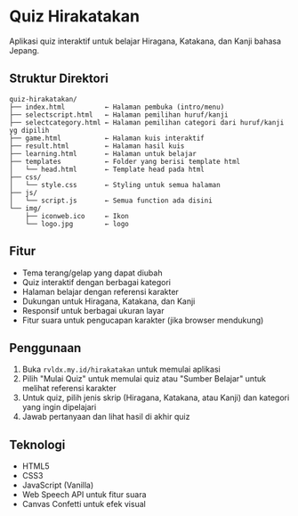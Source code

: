 # Quiz Hirakatakan

Aplikasi quiz interaktif untuk belajar Hiragana, Katakana, dan Kanji bahasa Jepang.

## Struktur Direktori

```
quiz-hirakatakan/
├── index.html          ← Halaman pembuka (intro/menu)
├── selectscript.html   ← Halaman pemilihan huruf/kanji
├── selectcategory.html ← Halaman pemilihan categori dari huruf/kanji yg dipilih
├── game.html           ← Halaman kuis interaktif
├── result.html         ← Halaman hasil kuis
├── learning.html       ← Halaman untuk belajar
├── templates           ← Folder yang berisi template html
│   └── head.html       ← Template head pada html
├── css/
│   └── style.css       ← Styling untuk semua halaman
├── js/
│   └── script.js       ← Semua function ada disini
└── img/
    ├── iconweb.ico     ← Ikon
    └── logo.jpg        ← logo
```

## Fitur
- Tema terang/gelap yang dapat diubah
- Quiz interaktif dengan berbagai kategori
- Halaman belajar dengan referensi karakter
- Dukungan untuk Hiragana, Katakana, dan Kanji
- Responsif untuk berbagai ukuran layar
- Fitur suara untuk pengucapan karakter (jika browser mendukung)

## Penggunaan
1. Buka `rvldx.my.id/hirakatakan` untuk memulai aplikasi
2. Pilih "Mulai Quiz" untuk memulai quiz atau "Sumber Belajar" untuk melihat referensi karakter
3. Untuk quiz, pilih jenis skrip (Hiragana, Katakana, atau Kanji) dan kategori yang ingin dipelajari
4. Jawab pertanyaan dan lihat hasil di akhir quiz

## Teknologi
- HTML5
- CSS3
- JavaScript (Vanilla)
- Web Speech API untuk fitur suara
- Canvas Confetti untuk efek visual
